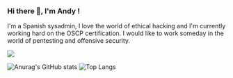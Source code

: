 ### Hi there 👋, I'm Andy !

I'm a Spanish sysadmin, I love the world of ethical hacking and I'm currently working hard on the OSCP certification. I would like to work someday in the world of pentesting and offensive security. 

![](https://visitor-badge.laobi.icu/badge?page_id=4ndymcfly.4ndymcfly)

![Anurag's GitHub stats](https://github-readme-stats.vercel.app/api?username=4ndymcfly&theme=github_dark&show_icons=true)
![Top Langs](https://github-readme-stats.vercel.app/api/top-langs/?username=4ndymcfly&theme=github_dark)

<!--
**4ndymcfly/4ndymcfly** is a ✨ _special_ ✨ repository because its `README.md` (this file) appears on your GitHub profile.

Here are some ideas to get you started:

- 🔭 I’m currently working on ...
- 🌱 I’m currently learning ...
- 👯 I’m looking to collaborate on ...
- 🤔 I’m looking for help with ...
- 💬 Ask me about ...
- 📫 How to reach me: ...
- 😄 Pronouns: ...
- ⚡ Fun fact: ...
-->
